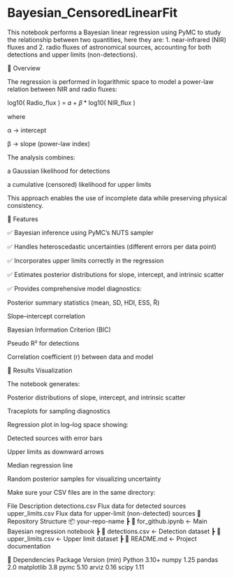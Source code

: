# Bayesian_CensoredLinearFit
This notebook performs a Bayesian linear regression using PyMC  to study the relationship between two quantities, here they are: 1. near-infrared (NIR) fluxes and 2. radio fluxes of astronomical sources, accounting for both detections and upper limits (non-detections).

🔹 Overview

The regression is performed in logarithmic space to model a power-law relation between NIR and radio fluxes:

log10( Radio_flux ) = 𝛼 + 𝛽 * log10( NIR_flux )

where

α → intercept

β → slope (power-law index)

The analysis combines:

a Gaussian likelihood for detections

a cumulative (censored) likelihood for upper limits

This approach enables the use of incomplete data while preserving physical consistency.

🔹 Features

✅ Bayesian inference using PyMC’s NUTS sampler

✅ Handles heteroscedastic uncertainties (different errors per data point)

✅ Incorporates upper limits correctly in the regression

✅ Estimates posterior distributions for slope, intercept, and intrinsic scatter

✅ Provides comprehensive model diagnostics:

Posterior summary statistics (mean, SD, HDI, ESS, R̂)

Slope–intercept correlation

Bayesian Information Criterion (BIC)

Pseudo R² for detections

Correlation coefficient (r) between data and model

🔹 Results Visualization

The notebook generates:

Posterior distributions of slope, intercept, and intrinsic scatter

Traceplots for sampling diagnostics

Regression plot in log–log space showing:

Detected sources with error bars

Upper limits as downward arrows

Median regression line

Random posterior samples for visualizing uncertainty



Make sure your CSV files are in the same directory:

File	Description
detections.csv	Flux data for detected sources
upper_limits.csv	Flux data for upper-limit (non-detected) sources
🔹 Repository Structure
📦 your-repo-name
 ┣ 📜 for_github.ipynb        ← Main Bayesian regression notebook
 ┣ 📜 detections.csv          ← Detection dataset
 ┣ 📜 upper_limits.csv        ← Upper limit dataset
 ┣ 📜 README.md               ← Project documentation
 
🔹 Dependencies
Package	Version (min)
Python	3.10+
numpy	1.25
pandas	2.0
matplotlib	3.8
pymc	5.10
arviz	0.16
scipy	1.11



